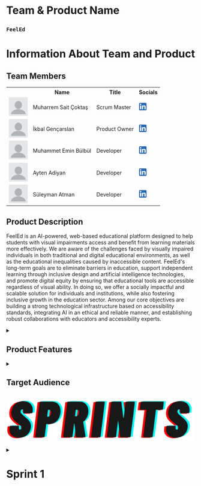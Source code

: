   <html>
  <body>

  # **Team & Product Name**

  ### **`FeelEd`**

  # Information About Team and Product

  ## Team Members

  <table>
    <tr>
      <th></th>
      <th>Name</th>
      <th>Title</th>
      <th>Socials</th>
    </tr>
    <tr>
      <td><img src="./readmeFiles/profiles/default.png" width="50" height="50" /></td>
      <td>Muharrem Sait Çoktaş</td>
      <td>Scrum Master</td>
      <td>
        <a href="https://www.linkedin.com/in/coktas/" target="_blank" ><img src="./readmeFiles/icons/linkedin.png" width="20" height="20" /></a>
      </td>
    </tr>
    <tr>
      <td><img src="./readmeFiles/profiles/default.png" width="50" height="50" /></td>
      <td>İkbal Gençarslan</td>
      <td>Product Owner</td>
      <td>
        <a href="https://www.linkedin.com/in/ikbal-gencarslan-68664b141/" target="_blank"><img src="./readmeFiles/icons/linkedin.png" width="20" height="20" /></a>
      </td>
    </tr>
    <tr>
      <td><img src="./readmeFiles/profiles/default.png" width="50" height="50" /></td>
      <td>Muhammet Emin Bülbül</td>
      <td>Developer</td>
      <td>
        <a href="https://www.linkedin.com/in/muhammet-emin-b%C3%BClb%C3%BCl-aabab2270/" target="_blank"><img src="./readmeFiles/icons/linkedin.png" width="20" height="20" /></a>
      </td>
    </tr>
    <tr>
      <td><img src="readmeFiles/profiles/default.png" width="50" height="50" /></td>
      <td>Ayten Adiyan</td>
      <td>Developer</td>
      <td>
        <a href="/" target="_blank"><img src="./readmeFiles/icons/linkedin.png" width="20" height="20" /></a>
      </td>
    </tr>
    <tr>
      <td><img src="./readmeFiles/profiles/default.png" width="50" height="50" /></td>
      <td>Süleyman Atman</td>
      <td>Developer</td>
      <td>
        <a href="https://www.linkedin.com/in/onur-konuk/" target="_blank"><img src="./readmeFiles/icons/linkedin.png" width="20" height="20" /></a>
      </td>
    </tr>
  </table>





  ## Product Description
  FeelEd is an AI-powered, web-based educational platform designed to help students with visual impairments access and benefit from learning materials more effectively.
  We are aware of the challenges faced by visually impaired individuals in both traditional and digital educational environments, as well as the educational inequalities caused by inaccessible content. FeelEd's long-term goals are to eliminate barriers in education, support independent learning through inclusive design and artificial intelligence technologies, and promote digital equity by ensuring that educational tools are accessible regardless of visual ability.
  In doing so, we offer a socially impactful and scalable solution for individuals and institutions, while also fostering inclusive growth in the education sector. Among our core objectives are building a strong technological infrastructure based on accessibility standards, integrating AI in an ethical and reliable manner, and establishing robust collaborations with educators and accessibility experts.


  <details>
    <summary><h2>Product Features</h2></summary>

  <h3>Student & Teacher Login</h3>
    <ul>
        <li>Students and teachers can log in with interfaces tailored to their roles.</li>
        <li>Fully compatible design for screen readers for visually impaired users.</li>
        <li>Secure user authentication system (password + voice confirmation option).</li>
    </ul>
    <h3>Class Creation and Participation</h3>
    <ul>
        <li>Teachers can easily create digital classrooms and plan lessons.</li>
        <li>Students can quickly join with a class code.</li>
        <li>Audio-guided navigation helps visually impaired students join classes easily.</li>
    </ul>
    <h3>Classroom Management</h3>
    <ul>
        <li>Teachers can monitor student lists, attendance, grades, and individual progress.</li>
        <li>Students can access announcements, assignments, and lesson materials on the class board.</li>
        <li>The management panel supports both visual and audio access.</li>
    </ul>
    <h3>Assignment Control Page (Student & Teacher)</h3>
    <ul>
        <li>Students can upload assignments and track their status.</li>
        <li>Teachers can review assignments and give audio or written feedback.</li>
        <li>Voice-enabled assignment upload and feedback options are available for visually impaired students.</li>
    </ul>
    <h3>Access to Course Materials</h3>
    <ul>
        <li>Students can access all course content, books, presentations, and videos.</li>
        <li>Materials are offered with scalable fonts, high contrast, and simplified formats.</li>
    </ul>
    <h3>Audio Access to Course Materials (for Visually Impaired Students)</h3>
    <ul>
        <li>All written materials can be read aloud using text-to-speech (TTS) technology.</li>
        <li>Students can listen to materials and adjust speed, tone, and language preferences.</li>
    </ul>
    <h3>AI-Powered Question Solver</h3>
    <ul>
        <li>Students can ask questions they don't understand via text or voice.</li>
        <li>The AI system provides solutions tailored to the student's level.</li>
        <li>Voice assistant allows visually impaired students to use this feature independently.</li>
    </ul>
</details>
<details>
  <summary><h2>Target Audience</h2></summary>
  <h3>1. Students</h3>
    <ul>
        <li><strong>Visually impaired students:</strong> Individuals at the primary, middle, and high school levels who need accessible digital content and assistive technologies.</li>
        <li><strong>Sighted students:</strong> Learners who develop empathy, cooperation, and collaborative learning skills by receiving education in inclusive learning environments alongside peers with different abilities.</li>
    </ul>
    <h3>2. Teachers and Educators</h3>
    <ul>
        <li>Teachers who aim to create appropriate materials and teaching methods for students with diverse abilities in the same classroom.</li>
        <li>Instructors, special education teachers, and guidance counselors who want to prepare accessible educational materials and integrate technology into the classroom.</li>
    </ul>
    <h3>3. School Administrators and Educational Institutions</h3>
    <ul>
        <li>School principals, private and public schools, and special education institutions that support inclusive education policies and aim to provide equal learning environments for students with different needs.</li>
    </ul>
    <h3>4. Families and Caregivers</h3>
    <ul>
        <li>Parents and guardians who want their children to learn in an equitable and accessible educational environment that meets their individual needs.</li>
    </ul>
    <h3>5. Public Institutions and NGOs</h3>
    <ul>
        <li>Government agencies, associations, and non-governmental organizations that support the participation of individuals with disabilities in society and advocate for their right to education, particularly in the fields of special education and accessibility.</li>
    </ul>
</details>

  ![sprints](./readmeFiles/headers/sprint-header.png)

  <details>
    <summary><h1>Sprint 1</h1></summary>


  <details>
    <summary><h3>Sprint 1 - Web Screenshots</h3></summary>
  <table style="width: 100%;">
    <tr>
      <td colspan="4" style="text-align: center;"><h2>Authentication pages</h2></td>
    </tr>
    <tr>
      <td style="width: 100%;"><img src="./readmeFiles/sprints/sprintOne/screenshots/auth.png" style="max-width: 100%; height: auto;"></td>
    </tr>
    <tr>
      <td colspan="4" style="text-align: center;"><h2>Student Dashboard</h2></td>
    </tr>
    <tr>
      <td style="width: 50%;"><img src="./readmeFiles/sprints/sprintOne/screenshots/student_dashboard.png" style="max-width: 100%; height: auto;"></td>
      <td style="width: 50%;"><img src="./readmeFiles/sprints/sprintOne/screenshots/student_dashboard_add.JPG" style="max-width: 100%; height: auto;"></td>
    </tr>
    <tr>
      <td colspan="4" style="text-align: center;"><h2>Teacher Dashboard</h2></td>
    </tr>
    <tr>
      <td style="width: 50%;"><img src="./readmeFiles/sprints/sprintOne/screenshots/teacher_dashboard.png" style="max-width: 100%; height: auto;"></td>
      <td style="width: 50%;"><img src="./readmeFiles/sprints/sprintOne/screenshots/teacher_dash_add.JPG" style="max-width: 100%; height: auto;"></td>
    </tr>
    <tr>
      <td colspan="4" style="text-align: center;"><h2>Classroom Creation Page</h2></td>
    </tr>
    <tr>
      <td style="width: 25%;"><img src="./readmeFiles/sprints/sprintOne/screenshots/class_creation.JPG" style="max-width: 100%; height: auto;"></td>
    </tr>
  </table>
  </details>   

  <details>
  <summary><h3>Sprint 1 - Website Map</h3></summary>
  <img src="./readmeFiles/sprints/sprintOne/screenshots/sitemap.png" style="max-width: 100%; height: auto;">
  </details>

  <details>
  <summary><h3>Sprint 1 - Project Management</h3></summary>
  <img src="./readmeFiles/sprints/sprintOne/management/notion_1.JPG" style="max-width: 100%; height: auto;">
  <img src="./readmeFiles/sprints/sprintOne/management/notion_2.png" style="max-width: 100%; height: auto;">
  <img src="./readmeFiles/sprints/sprintOne/management/notion_3.png" style="max-width: 100%; height: auto;">
  </details>

  <details>
    <summary><h3>Sprint 1 - Burndown Chart</h3></summary>
    <img src="./readmeFiles/sprints/sprintOne/stories.png" style="max-width: 100%; height: auto;">
    <img src="./readmeFiles/sprints/sprintOne/burndown.png" style="max-width: 100%; height: auto;">
  </details>


  - **Sprint Notes**:
    - It has been decided to use **Notion** for project management.
    - It has been decided to use **Figma** and **Miro** for UI designs.
    - It has been decided to use the **MVVM** structure for project architecture.
    * It has been decided to use **Vue.js** and **SCSS** for the frontend.
    * It has been decided to use **Express.js** for backend development.
    * It has been decided to use **MongoDB** with **Mongoose** for database management.
    * It has been decided to use **Google Authentication** for login and authorization.
    * It has been decided to implement both **email/password** and **Google Auth** login options.
    * It has been decided to use **Cloudinary** for file uploading.
    * It has been decided to integrate **AI tools** such as **Elevenlabs**, **Gen AI SDK**, and **RAG-based agents** for intelligent features.
    * It has been decided to use a **Vector Database** (**Pinecone**) to store indexed educational content.
    * It has been decided to implement **CRUD operations** and expose them via **REST API** endpoints.
    * It has been decided to design the platform as an **educational accessibility-focused website**.
    * It has been decided to include **Teacher**, **Student**, and **Admin** dashboards.
    * It has been decided to integrate **voice-based AI tutors** (RAG) for visually impaired students.
    * It has been decided to generate **weekly/monthly AI feedback** based on classroom interactions.
    * It has been decided to allow **classroom creation**, **student invitation**, **material upload**, **homework assignments**, and **progress tracking**.
    * It has been decided to develop a **multi-role registration system** (Student/Teacher) with progressive forms.
    * It has been decided to include the following pages in the frontend:
      * Main Page
      * Register Page
      * Login Page
      * Contact Page
      * Student Dashboard
      * Teacher Dashboard
      * Admin Dashboard
    * It has been decided to shortlist **DashSee** and FeedEd* as potential site names.
  - **Expected point completion within Sprint**: 109 points
  - **Point Completion Logic**: 
    - **Story Point Estimation**: Using Fibonacci sequence (1, 2, 3, 5, 8, 13, 21) for story point estimation
    - **Point Assignment Criteria**:
      - 1 point: Very simple tasks (5-15 minutes)
      - 2 points: Simple tasks (15-30 minutes)
      - 3 points: Small tasks (30-60 minutes)
      - 5 points: Medium tasks (1-2 hours)
      - 8 points: Large tasks (2-4 hours)
      - 13 points: Very large tasks (4-8 hours)
      - 21 points: Epic tasks (8+ hours, should be broken down)
    - **Completion Criteria**: A story is considered complete when:
      - All acceptance criteria are met
      - Code is reviewed and approved
      - Feature is tested and functional
      - Documentation is updated
      - No critical bugs remain
  - **Daily Scrum**: [Sprint 1 Daily Scrum](./readmeFiles/sprints/sprintOne/dailyScrum/)
  - **Product Backlog URL:** [Click for Backlog (Notion)](https://charmed-quart-e4d.notion.site/220b0bc6365b80a88297d43e8c960d37?v=220b0bc6365b8125bcbe000c047597bf&source=copy_link)
  - **Sprint Review:**
    - 

    * In the first sprint, we selected a team leader and decided on the tools we would use moving forward. We also defined some core user roles and agreed to continue with this structure in the next sprint.

    * We experienced some challenges when deciding on the main idea of the application. However, through team discussions, we managed to resolve these issues and established the foundation of the project.
    * While creating the themes and interface designs, we faced a few major difficulties. The final version of the design has not been completed yet, and we haven’t fully finalized the color palette either.
    * Throughout the process, we started using design tools like Figma and Miro more effectively, which helped improve our visual communication as a team.
    * In this sprint, we also made significant progress on the technical side. Most of the REST API structure and backend foundation was completed, providing a strong base for the development phase.
    * Overall, we accomplished all of our main goals for this sprint and created a solid plan for the next one.

  - **Sprint Review Participants:** `Muharrem Sait Çoktaş`, `Muhammet Emin Bülbül`, `Süleyman Atman`, `İkbal Gençarslan`, `Ayten Adiyan`
  - **Sprint Retrospective:**
    * The Main Page, Login Page, and Register Page will be developed using Vue.js. The pages will be designed to be desktop-oriented and web-compatible.
    * For user authentication, both email/password and Google login options will be integrated on the frontend and backend sides.
    * Student and teacher registration forms will be created. The steps and content of the form will change depending on the selected user role.
    * Backend APIs will be written for core features like creating classrooms, inviting students, and uploading materials.
    * Cloudinary integration will be implemented, allowing teachers to upload image and document-type content to the platform.
    * Data will be stored using MongoDB, and the system will be tested with example data entries.
    * A connection to the Pinecone vector database will be established, and several sample educational contents will be uploaded to the system.
    * AI tools (Elevenlabs, Gen AI SDK, RAG) will start being tested to develop the voice-based tutor feature.
    * Basic page structures for the Student, Teacher, and Admin dashboards will be developed using Vue.
    * The wireframes created in Figma and Miro will be further detailed. A web-focused color palette, typography, and icon set will be finalized.
    * Basic testing will be conducted on the developed components and pages, and any bugs will be reviewed.
  <details>
    
  </details>

  </details>
  </body>
  </html>

